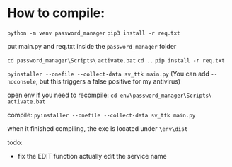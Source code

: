 
# How to compile:
`python -m venv password_manager`
`pip3 install -r req.txt`

put main.py and req.txt inside the `password_manager` folder

`cd password_manager\Scripts\`
`activate.bat`
`cd ..`
`pip install -r req.txt`

`pyinstaller --onefile --collect-data sv_ttk main.py`
(You can add `--noconsole`, but this triggers a false positive for my antivirus)


open env if you need to recompile:
`cd env\password_manager\Scripts\`
`activate.bat`

compile:
`pyinstaller --onefile --collect-data sv_ttk main.py`

when it finished compiling, the exe is located under `\env\dist`

todo: 
- fix the EDIT function actually edit the service name